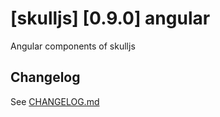 # [skulljs] [0.9.0] angular

Angular components of skulljs

## Changelog

See [CHANGELOG.md](CHANGELOG.md)
